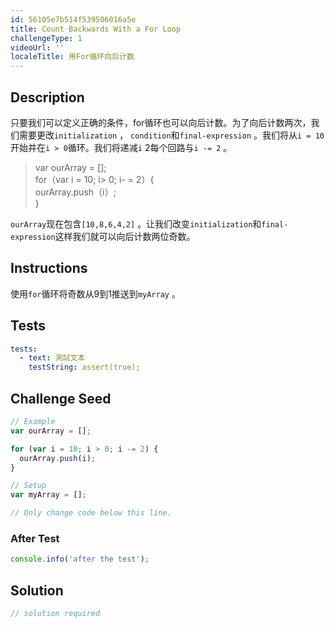 ```yaml
---
id: 56105e7b514f539506016a5e
title: Count Backwards With a For Loop
challengeType: 1
videoUrl: ''
localeTitle: 用For循环向后计数
---
```


## Description
<section id="description">只要我们可以定义正确的条件，for循环也可以向后计数。为了向后计数两次，我们需要更改<code>initialization</code> ， <code>condition</code>和<code>final-expression</code> 。我们将从<code>i = 10</code>开始并在<code>i &gt; 0</code>循环。我们将递减<code>i</code> 2每个回路与<code>i -= 2</code> 。 <blockquote> var ourArray = []; <br> for（var i = 10; i&gt; 0; i- = 2）{ <br> ourArray.push（ⅰ）; <br> } </blockquote> <code>ourArray</code>现在包含<code>[10,8,6,4,2]</code> 。让我们改变<code>initialization</code>和<code>final-expression</code>这样我们就可以向后计数两位奇数。 </section>

## Instructions
<section id="instructions">使用<code>for</code>循环将奇数从9到1推送到<code>myArray</code> 。 </section>

## Tests
<section id='tests'>

```yml
tests:
  - text: 測試文本
    testString: assert(true);

```

</section>

## Challenge Seed
<section id='challengeSeed'>

<div id='js-seed'>

```js
// Example
var ourArray = [];

for (var i = 10; i > 0; i -= 2) {
  ourArray.push(i);
}

// Setup
var myArray = [];

// Only change code below this line.

```

</div>


### After Test
<div id='js-teardown'>

```js
console.info('after the test');
```

</div>

</section>

## Solution
<section id='solution'>

```js
// solution required
```
</section>
